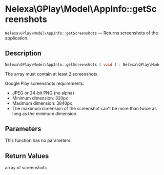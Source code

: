 # Nelexa\GPlay\Model\AppInfo::getScreenshots
`Nelexa\GPlay\Model\AppInfo::getScreenshots` — Returns screenshots of the application.

## Description
```php
Nelexa\GPlay\Model\AppInfo::getScreenshots ( void ) : Nelexa\GPlay\Model\GoogleImage[]
```
The array must contain at least 2 screenshots.

Google Play screenshots requirements:
* JPEG or 24-bit PNG (no alpha)
* Minimum dimension: 320px
* Maximum dimension: 3840px
* The maximum dimension of the screenshot can't be more than twice as long as the minimum dimension.

## Parameters
This function has no parameters.

## Return Values
array of screenshots

